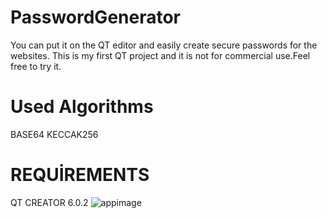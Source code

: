 # PasswordGenerator
You can put it on the QT editor and easily create secure passwords for the websites. This is my first QT project and it is not for commercial use.Feel free to try it.

# Used Algorithms
BASE64
KECCAK256

# REQUİREMENTS
QT CREATOR 6.0.2
![appimage](https://user-images.githubusercontent.com/48108872/159167008-9cf40bba-47e4-49b0-9af9-9b8ee21d2d92.png)
